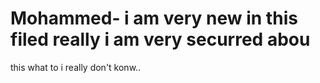 # Mohammed- i am very new in this filed really i am very securred abou 
this what to i really
don't konw..
